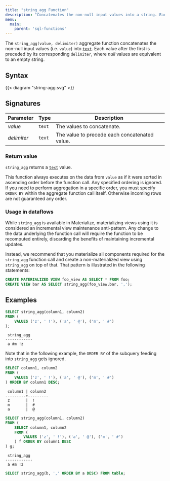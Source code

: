 ```yaml
---
title: "string_agg Function"
description: "Concatenates the non-null input values into a string. Each value after the first is preceded by the corresponding delimiter (if it's not null)."
menu:
  main:
    parent: 'sql-functions'
---
```


The `string_agg(value, delimiter)` aggregate function concatenates the non-null
input values (i.e. `value`) into [`text`](/sql/types/text). Each value after the
first is preceded by its corresponding `delimiter`, where _null_ values are
equivalent to an empty string.

## Syntax

{{< diagram "string-agg.svg" >}}

## Signatures

Parameter | Type | Description
----------|------|------------
_value_    | `text`  | The values to concatenate.
_delimiter_  | `text`  | The value to precede each concatenated value.

### Return value

`string_agg` returns a [`text`](/sql/types/text) value.

This function always executes on the data from `value` as if it were sorted in ascending order before the function call. Any specified ordering is
ignored. If you need to perform aggregation in a specific order, you must specify `ORDER BY` within the aggregate function call itself. Otherwise incoming rows are not guaranteed any order.

### Usage in dataflows

While `string_agg` is available in Materialize, materializing views using it is
considered an incremental view maintenance anti-pattern. Any change to the data
underlying the function call will require the function to be recomputed
entirely, discarding the benefits of maintaining incremental updates.

Instead, we recommend that you materialize all components required for the
`string_agg` function call and create a non-materialized view using
`string_agg` on top of that. That pattern is illustrated in the following
statements:

```sql
CREATE MATERIALIZED VIEW foo_view AS SELECT * FROM foo;
CREATE VIEW bar AS SELECT string_agg(foo_view.bar, ',');
```

## Examples

```sql
SELECT string_agg(column1, column2)
FROM (
    VALUES ('z', ' !'), ('a', ' @'), ('m', ' #')
);
```
```nofmt
 string_agg
------------
 a #m !z
```

Note that in the following example, the `ORDER BY` of the subquery feeding into `string_agg` gets ignored.

```sql
SELECT column1, column2
FROM (
    VALUES ('z', ' !'), ('a', ' @'), ('m', ' #')
) ORDER BY column1 DESC;
```
```nofmt
 column1 | column2
---------+---------
 z       |  !
 m       |  #
 a       |  @
```

```sql
SELECT string_agg(column1, column2)
FROM (
    SELECT column1, column2
    FROM (
        VALUES ('z', ' !'), ('a', ' @'), ('m', ' #')
    ) f ORDER BY column1 DESC
) g;
```
```nofmt
 string_agg
------------
 a #m !z
```

```sql
SELECT string_agg(b, ',' ORDER BY a DESC) FROM table;
```
